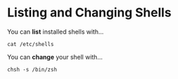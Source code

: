 # Listing and Changing Shells

You can **list** installed shells with...

```
cat /etc/shells
```

You can **change** your shell with...

```
chsh -s /bin/zsh
```

<!--
echo {1..8} | xargs -n 1 echo

https://explainshell.com/explain?cmd=echo+%7B1..8%7D+%7C+xargs+-n+1+echo

The default interactive shell is now zsh.
To update your account to use zsh, please run `chsh -s /bin/zsh`.
For more details, please visit https://support.apple.com/kb/HT208050.
ELIJAHs-MBP-2:cmd-fun elijahmanor$
-->
